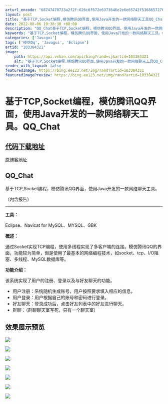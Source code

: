 ```yaml
---
arturl_encode: "68747470733a2f2f:626c6f672e6373646e2e6e65742f5368657276656e4c65652f:61727469636c652f64657461696c732f313033333834333231"
layout: post
title: "基于TCP,Socket编程,模仿腾讯QQ界面,使用Java开发的一款网络聊天工具QQ_Chat"
date: 2022-08-06 19:38:30 +08:00
description: "QQ_Chat基于TCP,Socket编程，模仿腾讯QQ界面，使用Java开发的一款网络聊天工具。（"
keywords: "基于TCP,Socket编程，模仿腾讯QQ界面，使用Java开发的一款网络聊天工具。QQ_Chat"
categories: ['Javagui']
tags: ['模仿Qq', 'Javagui', 'Eclipse']
artid: "103384321"
image:
    path: https://api.vvhan.com/api/bing?rand=sj&artid=103384321
    alt: "基于TCP,Socket编程,模仿腾讯QQ界面,使用Java开发的一款网络聊天工具QQ_Chat"
render_with_liquid: false
featuredImage: https://bing.ee123.net/img/rand?artid=103384321
featuredImagePreview: https://bing.ee123.net/img/rand?artid=103384321
---
```


# 基于TCP,Socket编程，模仿腾讯QQ界面，使用Java开发的一款网络聊天工具。QQ\_Chat

## [代码下载地址](https://474b.com/file/21945946-452112731)

[原博客地址](https://www.sherven.cn/124.html)

## QQ\_Chat

基于TCP,Socket编程，模仿腾讯QQ界面，使用Java开发的一款网络聊天工具。
  
（内含报告）

---

**工具：**
  
Eclipse、Navicat for MySQL、MYSQL、GBK

**概述：**

通过Socket实现TCP编程，使用多线程实现了多客户端的连接。模仿腾讯QQ的界面，功能较为简单，但是使用了最基本的网络编程技术，如socket、tcp、I/O阻塞、多线程、MySQL数据库等。

**功能介绍：**

该系统实现了用户的注册、登录以及与好友聊天的功能。

* 用户注册：系统随机生成账号，用户按照要求填入相应的信息。
* 用户登录：用户根据自己的账号和密码进行登录。
* 好友聊天：登录成功后，点击好友列表中的好友进行聊天。
* 群聊：（群聊聊天室写死，只有一个聊天室）

## 效果展示预览

![](https://i-blog.csdnimg.cn/blog_migrate/f326ae8031df7b2dcd0ab4ca2b16046d.png)
  
![](https://i-blog.csdnimg.cn/blog_migrate/4a02db709a0898febdf5b9b1f656d6be.png)
  
![](https://i-blog.csdnimg.cn/blog_migrate/146bb96bc5ca760a8ab480c7f4edabd9.png)
  
![](https://i-blog.csdnimg.cn/blog_migrate/33bcb4608f0a6802ff37ff1047948619.png)
  
![](https://i-blog.csdnimg.cn/blog_migrate/3d316dcc4abfd001bf90ae68a750f819.png)
  
![](https://i-blog.csdnimg.cn/blog_migrate/85c893ae64d8f01bc9b6be91f964a41b.png)
  
![](https://i-blog.csdnimg.cn/blog_migrate/4ee8e80919ee9046c1359300887e1e03.png)